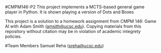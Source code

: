 #CMPM146-P2
This project implements a MCTS-based general game player in Python. It is shown playing a version of Dots and Boxes

This project is a solution to a homework assignment from CMPM 146: Game AI with Adam Smith (amsith@ucsc.edu). Copying materials from this repository without citation may be in violation of academic integrety policies.

#Team Members
Samuel Reha (sreha@ucsc.edu)
